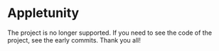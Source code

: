 Appletunity
===========

The project is no longer supported. If you need to see the code of the project, see the early commits. Thank you all!